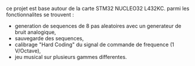 ce projet est base autour de la carte STM32 NUCLEO32 L432KC. parmi les fonctionnalites se trouvent : 
- generation de sequences de 8 pas aleatoires avec un generateur de bruit analogique,
- sauvegarde des sequences,
- calibrage "Hard Coding" du signal de commande de frequence (1 V/Octave),
- jeu musical sur plusieurs gammes differentes.
